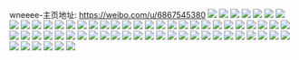 wneeee-主页地址: https://weibo.com/u/6867545380 
![](https://wx4.sinaimg.cn/mw2000/007uLwgYly1h8y09mktx2j315g0u0dkg.jpg) 
![](https://wx4.sinaimg.cn/mw2000/007uLwgYly1h8y09na5dfj30u00u0dk1.jpg) 
![](https://wx4.sinaimg.cn/mw2000/007uLwgYly1h8y0bamamtj30u011btf1.jpg) 
![](https://wx4.sinaimg.cn/mw2000/007uLwgYly1h8xzwunorkj30u01407ce.jpg) 
![](https://wx4.sinaimg.cn/mw2000/007uLwgYly1h8xzwvrw0dj30u0140ah3.jpg) 
![](https://wx4.sinaimg.cn/mw2000/007uLwgYly1h8wp2nqre2j30u0140119.jpg) 
![](https://wx4.sinaimg.cn/mw2000/007uLwgYly1h8wp2nbrs9j30u0140aj8.jpg) 
![](https://wx4.sinaimg.cn/mw2000/007uLwgYly1h8w46pasutj30u013kdnm.jpg) 
![](https://wx4.sinaimg.cn/mw2000/007uLwgYly1h8w46q1t48j30u012stfx.jpg) 
![](https://wx4.sinaimg.cn/mw2000/007uLwgYly1h8lwvlc7rrj30u00xigs5.jpg) 
![](https://wx4.sinaimg.cn/mw2000/007uLwgYly1h8c4hsk3hgj30u014bwoo.jpg) 
![](https://wx4.sinaimg.cn/mw2000/007uLwgYly1h8c4hstf2nj30u014gako.jpg) 
![](https://wx4.sinaimg.cn/mw2000/007uLwgYly1h8c4htce38j30u014bdr7.jpg) 
![](https://wx4.sinaimg.cn/mw2000/007uLwgYly1h8c4iet8k6j30u0140ah8.jpg) 
![](https://wx4.sinaimg.cn/mw2000/007uLwgYly1h8c4if3bs4j30u0140n55.jpg) 
![](https://wx4.sinaimg.cn/mw2000/007uLwgYly1h83tox5mwej30u016rn2l.jpg) 
![](https://wx4.sinaimg.cn/mw2000/007uLwgYly1h83towjd7aj30wk0u0115.jpg) 
![](https://wx4.sinaimg.cn/mw2000/007uLwgYly1h83toz0b4bj30u018k7jo.jpg) 
![](https://wx4.sinaimg.cn/mw2000/007uLwgYly1h83toxugfhj30u017faol.jpg) 
![](https://wx4.sinaimg.cn/mw2000/007uLwgYly1h7vmw1co9qj30u01407ec.jpg) 
![](https://wx4.sinaimg.cn/mw2000/007uLwgYly1h7vmw26w03j30u014j7fv.jpg) 
![](https://wx4.sinaimg.cn/mw2000/007uLwgYly1h7vmw2wjh7j30u01g0ai9.jpg) 
![](https://wx4.sinaimg.cn/mw2000/007uLwgYly1h7vmw3ryrbj30u01gf12c.jpg) 
![](https://wx4.sinaimg.cn/mw2000/007uLwgYly1h7vmw596s7j30u0145guf.jpg) 
![](https://wx4.sinaimg.cn/mw2000/007uLwgYly1h7vmw5u50tj30u014itip.jpg) 
![](https://wx4.sinaimg.cn/mw2000/007uLwgYly1h7sa41il2ij30u01ogah0.jpg) 
![](https://wx4.sinaimg.cn/mw2000/007uLwgYly1h7sa42c3rqj30u01fidnb.jpg) 
![](https://wx4.sinaimg.cn/mw2000/007uLwgYly1h7sa40xr2lj30tl1m10z5.jpg) 
![](https://wx4.sinaimg.cn/mw2000/007uLwgYly1h7sa5dtluxj30u015ln4l.jpg) 
![](https://wx4.sinaimg.cn/mw2000/007uLwgYly1h7qr8ltwxwj30u018s0wo.jpg) 
![](https://wx4.sinaimg.cn/mw2000/007uLwgYly1h7qnq1hn6ej30u0140tfz.jpg) 
![](https://wx4.sinaimg.cn/mw2000/007uLwgYly1h7qnq3qlboj30u0140wly.jpg) 
![](https://wx4.sinaimg.cn/mw2000/007uLwgYly1h7qnq6b6v4j30u0140dn2.jpg) 
![](https://wx4.sinaimg.cn/mw2000/007uLwgYly1h72bnpsggfj30u013udhq.jpg) 
![](https://wx4.sinaimg.cn/mw2000/007uLwgYly1h72bnq5z1cj30u015lq9r.jpg) 
![](https://wx4.sinaimg.cn/mw2000/007uLwgYly1h64vjqgqvrj30u015un0y.jpg) 
![](https://wx4.sinaimg.cn/mw2000/007uLwgYly1h64vjqpjidj30u0152q5p.jpg) 
![](https://wx4.sinaimg.cn/mw2000/007uLwgYly1h5fv72sncpj30u014qgvv.jpg) 
![](https://wx4.sinaimg.cn/mw2000/007uLwgYly1h5fv72inj0j30u016a11z.jpg) 
![](https://wx4.sinaimg.cn/mw2000/007uLwgYly1h5e8re32naj30u0152k00.jpg) 
![](https://wx4.sinaimg.cn/mw2000/007uLwgYly1h5e8qdx2dqj30u013utg8.jpg) 
![](https://wx4.sinaimg.cn/mw2000/007uLwgYly1h5e8qe49r5j30u013w0zr.jpg) 
![](https://wx4.sinaimg.cn/mw2000/007uLwgYly1h5e8qeu6bnj30u013p452.jpg) 
![](https://wx4.sinaimg.cn/mw2000/007uLwgYly1h5e8qed1n4j30u0140ahe.jpg) 
![](https://wx4.sinaimg.cn/mw2000/007uLwgYly1h5e8rebm68j30u0140dp9.jpg) 
![](https://wx4.sinaimg.cn/mw2000/007uLwgYly1h5e8rejou8j30u014044t.jpg) 
![](https://wx4.sinaimg.cn/mw2000/007uLwgYly1h4wr3xvz7wj30u013mth2.jpg) 
![](https://wx4.sinaimg.cn/mw2000/007uLwgYly1h4kjxx2p39j30u017447i.jpg) 
![](https://wx4.sinaimg.cn/mw2000/007uLwgYly1h4kjxwg9u6j30u01mhtjm.jpg) 
![](https://wx4.sinaimg.cn/mw2000/007uLwgYly1h4fh93eemkj30u0191grw.jpg) 
![](https://wx4.sinaimg.cn/mw2000/007uLwgYly1h4fh93qq7xj30u018ewk5.jpg) 
![](https://wx4.sinaimg.cn/mw2000/007uLwgYly1h4fh93163ej31920u0q8l.jpg) 
![](https://wx4.sinaimg.cn/mw2000/007uLwgYly1h4fh93yvblj30u01artfv.jpg) 
![](https://wx4.sinaimg.cn/mw2000/007uLwgYly1h4fh948kzrj30q90pvmzw.jpg) 
![](https://wx4.sinaimg.cn/mw2000/007uLwgYly1h4fh94islaj30u019jagw.jpg) 
![](https://wx4.sinaimg.cn/mw2000/007uLwgYly1h4ecldd51nj30u012twkx.jpg) 
![](https://wx4.sinaimg.cn/mw2000/007uLwgYly1h4eclcaey6j30u0140wkw.jpg) 
![](https://wx4.sinaimg.cn/mw2000/007uLwgYly1h4d5yvhmbzj30u014ygru.jpg) 
![](https://wx4.sinaimg.cn/mw2000/007uLwgYly1h4d5yuzu7ij30u014c4bt.jpg) 
![](https://wx4.sinaimg.cn/mw2000/007uLwgYly1h4d5yw4epmj30u0140n55.jpg) 
![](https://wx4.sinaimg.cn/mw2000/007uLwgYly1h4d5yx3ku9j30u0140qe3.jpg) 
![](https://wx4.sinaimg.cn/mw2000/007uLwgYly1h48orhx9l0j30u01aswmq.jpg) 
![](https://wx4.sinaimg.cn/mw2000/007uLwgYly1h48orin2rgj30u01ao11y.jpg) 
